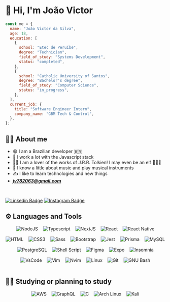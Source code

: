 # :purple_heart: Hi, I'm João Victor

```javascript
const me = {
  name: "João Victor da Silva",
  age: 18,
  education: [
    {
      school: "Etec de Peruíbe",
      degree: "Technician",
      field_of_study: "Systems Development",
      status: "completed",
    },
    {
      school: "Catholic University of Santos",
      degree: "Bachelor's degree",
      field_of_study: "Computer Science",
      status: "in_progress",
    },
  ],
  current_job: {
    title: "Software Engineer Intern",
    company_name: "GBM Tech & Control",
  },
};
```

## :raising_hand_man: About me

- :grin: I am a Brazilian developer :brazil:
- :tada: I work a lot with the Javascript stack
- :mage_man: I am a lover of the works of J.R.R. Tolkien! I may even be an elf :elf_man::joy:
- :musical_note: I know a little about music and play musical instruments
- :writing_hand: I like to learn technologies and new things
- ***jv782063@gmail.com***

<br/>

[![Linkedin Badge](https://img.shields.io/badge/-LinkedIn-0e76a8?style=flat&logo=Linkedin&logoColor=white)](https://www.linkedin.com/in/joaovds/)
[![Instagram Badge](https://img.shields.io/badge/Instagram-E4405F?style=flat&logo=instagram&logoColor=white)](https://www.instagram.com/joaovds07/)

## :gear: Languages and Tools

<div style="display: flex; flex-wrap: wrap; justify-content: center; gap: 16px;">
  <img alt="NodeJS" src="https://img.shields.io/badge/Node.js-339933?style=for-the-badge&logo=nodedotjs&logoColor=white" />

  <img alt="Typescript" src="https://img.shields.io/badge/TypeScript-007ACC?style=for-the-badge&logo=typescript&logoColor=white"/>

  <img alt="NextJS" src="https://img.shields.io/badge/next.js-000000?style=for-the-badge&logo=nextdotjs&logoColor=white" />

  <img alt="React" src="https://img.shields.io/badge/React-20232A?style=for-the-badge&logo=react&logoColor=61DAFB"/>

  <img alt="React Native" src="https://img.shields.io/badge/React_Native-20232A?style=for-the-badge&logo=react&logoColor=61DAFB"/>

  <img alt="HTML" src="https://img.shields.io/badge/HTML5-E34F26?style=for-the-badge&logo=html5&logoColor=white"/>

  <img alt="CSS3" src="https://img.shields.io/badge/CSS3-1572B6?style=for-the-badge&logo=css3&logoColor=white"/>

  <img alt="Sass" src="https://img.shields.io/badge/Sass-CC6699?style=for-the-badge&logo=sass&logoColor=white"/>

  <img alt="Bootstrap" src="https://img.shields.io/badge/Bootstrap-563D7C?style=for-the-badge&logo=bootstrap&logoColor=white"/>

  <img alt="Jest" src="https://img.shields.io/badge/Jest-C21325?style=for-the-badge&logo=jest&logoColor=white"/>

  <img alt="Prisma" src="https://img.shields.io/badge/Prisma-0c344b?style=for-the-badge&logo=Prisma&logoColor=white"/>
  
  <img alt="MySQL" src="https://img.shields.io/badge/MySQL-005C84?style=for-the-badge&logo=mysql&logoColor=white"/>
  
  <img alt="PostgreSQL" src="https://img.shields.io/badge/PostgreSQL-316192?style=for-the-badge&logo=postgresql&logoColor=white"/>

  <img alt="Shell Script" src="https://img.shields.io/badge/Shell_Script-121011?style=for-the-badge&logo=gnu-bash&logoColor=white"/>
  
  <img alt="Figma" src="https://img.shields.io/badge/Figma-F24E1E?style=for-the-badge&logo=figma&logoColor=white"/>

  <img alt="Expo" src="https://img.shields.io/badge/Expo-f6f6f6?style=for-the-badge&logo=expo&logoColor=121212" />

  <img alt="Insomnia" src="https://img.shields.io/badge/Insomnia-5849be?style=for-the-badge&logo=Insomnia&logoColor=white"/>

  <img alt="VsCode" src="https://img.shields.io/badge/Visual_Studio_Code-0078D4?style=for-the-badge&logo=visual%20studio%20code&logoColor=white"/>

  <img alt="Vim" src="https://img.shields.io/badge/VIM-%2311AB00.svg?&style=for-the-badge&logo=vim&logoColor=white"/>

  <img src="https://img.shields.io/badge/NeoVim-%2357A143.svg?&style=for-the-badge&logo=neovim&logoColor=white" alt="Nvim">

  <img alt="Linux" src="https://img.shields.io/badge/Linux-333?style=for-the-badge&logo=linux&logoColor=white"/>

  <img alt="Git" src="https://img.shields.io/badge/GIT-E44C30?style=for-the-badge&logo=git&logoColor=white"/>

  <img alt="GNU Bash" src="https://img.shields.io/badge/GNU%20Bash-383838?style=for-the-badge&logo=GNU%20Bash&logoColor=white"/>
</div>

<br/>

## :memo::pencil: Studying or planning to study

<div style="display: flex; flex-wrap: wrap; justify-content: center; gap: 16px;">
  <img src="https://img.shields.io/badge/Amazon_AWS-FF9900?style=for-the-badge&logo=amazonaws&logoColor=white" alt="AWS">

  <img src="https://img.shields.io/badge/GraphQl-E10098?style=for-the-badge&logo=graphql&logoColor=white" alt="GraphQL">

  <img src="https://img.shields.io/badge/C-00599C?style=for-the-badge&logo=c&logoColor=white" alt="C">

  <img src="https://img.shields.io/badge/Arch_Linux-1793D1?style=for-the-badge&logo=arch-linux&logoColor=white" alt="Arch Linux">

  <img src="https://img.shields.io/badge/Kali_Linux-557C94?style=for-the-badge&logo=kali-linux&logoColor=white" alt="Kali">
</div>
